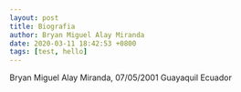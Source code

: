 ```yaml
---
layout: post
title: Biografia
author: Bryan Miguel Alay Miranda
date: 2020-03-11 18:42:53 +0800
tags: [test, hello]
---
```


Bryan Miguel Alay Miranda, 07/05/2001 Guayaquil Ecuador
